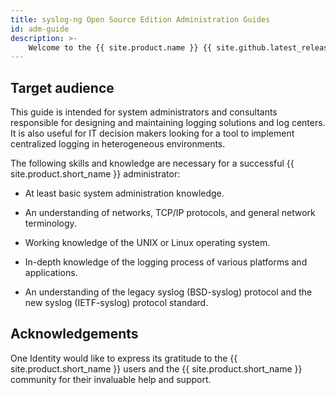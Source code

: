 ```yaml
---
title: syslog-ng Open Source Edition Administration Guides
id: adm-guide
description: >-
    Welcome to the {{ site.product.name }} {{ site.github.latest_release.name | remove: '.tar.gz' | remove: 'syslog-ng-'}} Administration Guide. This document describes how to configure and manage {{ site.product.name }} ({{ site.product.short_name }}). Background information for the technology and concepts used by the product is also discussed. 
---
```


## Target audience

This guide is intended for system administrators and consultants
responsible for designing and maintaining logging solutions and log
centers. It is also useful for IT decision makers looking for a tool to
implement centralized logging in heterogeneous environments.

The following skills and knowledge are necessary for a successful
{{ site.product.short_name }} administrator:

- At least basic system administration knowledge.

- An understanding of networks, TCP/IP protocols, and general network
    terminology.

- Working knowledge of the UNIX or Linux operating system.

- In-depth knowledge of the logging process of various platforms and
    applications.

- An understanding of the legacy syslog (BSD-syslog) protocol
    and the new syslog (IETF-syslog) protocol standard.

## Acknowledgements

One Identity would like to express its gratitude to the {{ site.product.short_name }} users
and the {{ site.product.short_name }} community for their invaluable help and support.
